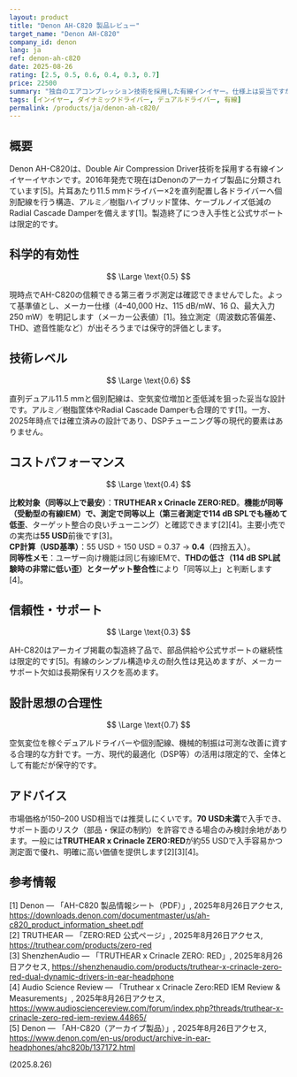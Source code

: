 ```yaml
---
layout: product
title: "Denon AH-C820 製品レビュー"
target_name: "Denon AH-C820"
company_id: denon
lang: ja
ref: denon-ah-c820
date: 2025-08-26
rating: [2.5, 0.5, 0.6, 0.4, 0.3, 0.7]
price: 22500
summary: "独自のエアコンプレッション技術を採用した有線インイヤー。仕様上は妥当ですが、入手性とサポートの制約、より安価で性能の高い現行機の存在により総合的価値は低下しています。"
tags: [インイヤー, ダイナミックドライバー, デュアルドライバー, 有線]
permalink: /products/ja/denon-ah-c820/
---
```


## 概要

Denon AH-C820は、Double Air Compression Driver技術を採用する有線インイヤーイヤホンです。2016年発売で現在はDenonのアーカイブ製品に分類されています[5]。片耳あたり11.5 mmドライバー×2を直列配置し各ドライバーへ個別配線を行う構造、アルミ／樹脂ハイブリッド筐体、ケーブルノイズ低減のRadial Cascade Damperを備えます[1]。製造終了につき入手性と公式サポートは限定的です。

## 科学的有効性

$$ \Large \text{0.5} $$

現時点でAH-C820の信頼できる第三者ラボ測定は確認できませんでした。よって基準値とし、メーカー仕様（4–40,000 Hz、115 dB/mW、16 Ω、最大入力250 mW）を明記します（メーカー公表値）[1]。独立測定（周波数応答偏差、THD、遮音性能など）が出そろうまでは保守的評価とします。

## 技術レベル

$$ \Large \text{0.6} $$

直列デュアル11.5 mmと個別配線は、空気変位増加と歪低減を狙った妥当な設計です。アルミ／樹脂筐体やRadial Cascade Damperも合理的です[1]。一方、2025年時点では確立済みの設計であり、DSPチューニング等の現代的要素はありません。

## コストパフォーマンス

$$ \Large \text{0.4} $$

**比較対象（同等以上で最安）**：**TRUTHEAR x Crinacle ZERO:RED**。**機能が同等（受動型の有線IEM）**で、**測定で同等以上**（第三者測定で**114 dB SPLでも極めて低歪**、ターゲット整合の良いチューニング）と確認できます[2][4]。主要小売での実売は**55 USD**前後です[3]。  
**CP計算（USD基準）**：55 USD ÷ 150 USD = 0.37 → **0.4**（四捨五入）。  
**同等性メモ**：ユーザー向け機能は同じ有線IEMで、**THDの低さ（114 dB SPL試験時の非常に低い歪）**と**ターゲット整合性**により「同等以上」と判断します[4]。

## 信頼性・サポート

$$ \Large \text{0.3} $$

AH-C820はアーカイブ掲載の製造終了品で、部品供給や公式サポートの継続性は限定的です[5]。有線のシンプル構造ゆえの耐久性は見込めますが、メーカーサポート欠如は長期保有リスクを高めます。

## 設計思想の合理性

$$ \Large \text{0.7} $$

空気変位を稼ぐデュアルドライバーや個別配線、機械的制振は可測な改善に資する合理的な方針です。一方、現代的最適化（DSP等）の活用は限定的で、全体として有能だが保守的です。

## アドバイス

市場価格が150–200 USD相当では推奨しにくいです。**70 USD未満**で入手でき、サポート面のリスク（部品・保証の制約）を許容できる場合のみ検討余地があります。一般には**TRUTHEAR x Crinacle ZERO:RED**が約55 USDで入手容易かつ測定面で優れ、明確に高い価値を提供します[2][3][4]。

## 参考情報

[1] Denon — 「AH-C820 製品情報シート（PDF）」, 2025年8月26日アクセス, https://downloads.denon.com/documentmaster/us/ah-c820_product_information_sheet.pdf  
[2] TRUTHEAR — 「ZERO:RED 公式ページ」, 2025年8月26日アクセス, https://truthear.com/products/zero-red  
[3] ShenzhenAudio — 「TRUTHEAR x Crinacle ZERO: RED」, 2025年8月26日アクセス, https://shenzhenaudio.com/products/truthear-x-crinacle-zero-red-dual-dynamic-drivers-in-ear-headphone  
[4] Audio Science Review — 「Truthear x Crinacle Zero:RED IEM Review & Measurements」, 2025年8月26日アクセス, https://www.audiosciencereview.com/forum/index.php?threads/truthear-x-crinacle-zero-red-iem-review.44865/  
[5] Denon — 「AH-C820（アーカイブ製品）」, 2025年8月26日アクセス, https://www.denon.com/en-us/product/archive-in-ear-headphones/ahc820b/137172.html

(2025.8.26)


